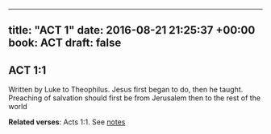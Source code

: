 
---
title: "ACT 1"
date: 2016-08-21 21:25:37 +00:00
book: ACT
draft: false
---

## ACT 1:1

Written by Luke to Theophilus. Jesus first began to do, then he taught. Preaching of salvation should first be from Jerusalem then to the rest of the world

**Related verses**: Acts 1:1. See [notes](https://my.bible.com/notes/2442723542648480629)

